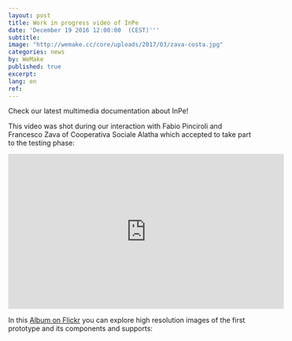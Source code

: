 ```yaml
---
layout: post
title: Work in progress video of InPe
date: 'December 19 2016 12:00:00  (CEST)'''
subtitle:
image: "http://wemake.cc/core/uploads/2017/03/zava-costa.jpg"
categories: news
by: WeMake
published: true
excerpt:
lang: en
ref:
---
```


Check our latest multimedia documentation about  InPe!

This video was shot during our interaction with Fabio Pinciroli and Francesco Zava of Cooperativa Sociale Alatha which accepted to take part to the testing phase:


<iframe width="560" height="315" src="https://www.youtube.com/embed/qNk2NBsRiFc" frameborder="0" allowfullscreen></iframe>

In this [Album on Flickr](https://www.flickr.com/photos/wemake_cc/albums/72157674118203044 "Album on flickr") you can explore high resolution images of the first prototype and its components and supports:
